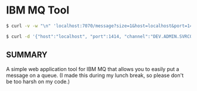 IBM MQ Tool
===========

```bash
$ curl -v -w "\n" 'localhost:7070/message?size=1&host=localhost&port=1414&channel=DEV.ADMIN.SVRCONN&qm=QM1&userId=admin&password=passw0rd&queue=DEV.QUEUE.1'
```

```bash
$ curl -d '{"host":"localhost", "port":1414, "channel":"DEV.ADMIN.SVRCONN", "qm":"QM1", "userId":"admin", "password":"passw0rd", "queue":"DEV.QUEUE.1", "body":"test body"}' -H "Content-Type: application/json" -X POST http://localhost:7070/message
```

SUMMARY
-------

A simple web application tool for IBM MQ that allows you to easily put a message on a queue.
(I made this during my lunch break, so please don't be too harsh on my code.)
